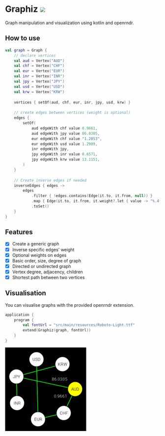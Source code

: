 # Graphiz [![](https://jitpack.io/v/Ptit-Biscuit/graphiz.svg)](https://jitpack.io/#Ptit-Biscuit/graphiz)
Graph manipulation and visualization using kotlin and openrndr.

## How to use
``` kotlin
val graph = Graph {
    // declare vertices
    val aud = Vertex("AUD")
    val chf = Vertex("CHF")
    val eur = Vertex("EUR")
    val inr = Vertex("INR")
    val jpy = Vertex("JPY")
    val usd = Vertex("USD")
    val krw = Vertex("KRW")

    vertices { setOf(aud, chf, eur, inr, jpy, usd, krw) }

    // create edges between vertices (weight is optional)
    edges {
        setOf(
            aud edgeWith chf value 0.9661,
            aud edgeWith jpy value 86.0305,
            eur edgeWith chf value "1.2053",
            eur edgeWith usd value 1.2989,
            inr edgeWith jpy,
            jpy edgeWith inr value 0.6571,
            jpy edgeWith krw value 13.1151,
        )
    }

    // Create inverse edges if needed
    inverseEdges { edges ->
        edges
            .filter { !edges.contains(Edge(it.to, it.from, null)) }
            .map { Edge(it.to, it.from, it.weight?.let { value -> "%.4f".format(1 / value.toString().toDouble()) }) }
            .toSet()
    }
}
```

## Features
- [x] Create a generic graph
- [x] Inverse specific edges' weight
- [x] Optional weights on edges
- [x] Basic order, size, degree of graph
- [x] Directed or undirected graph
- [x] Vertex degree, adjacency, children
- [x] Shortest path between two vertices

## Visualisation
You can visualise graphs with the provided openrndr extension.

``` kotlin
application {
    program {
        val fontUrl = "src/main/resources/Roboto-Light.ttf"
        extend(Graphiz(graph, fontUrl))
    }
}
```

![example.png](example.png)